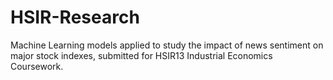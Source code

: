 # HSIR-Research
Machine Learning models applied to study the impact of news sentiment on major stock indexes, submitted for HSIR13 Industrial Economics Coursework.
